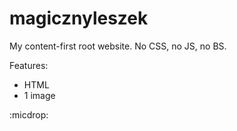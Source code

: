 # magicznyleszek

My content-first root website. No CSS, no JS, no BS.

Features:

- HTML
- 1 image

:micdrop:
